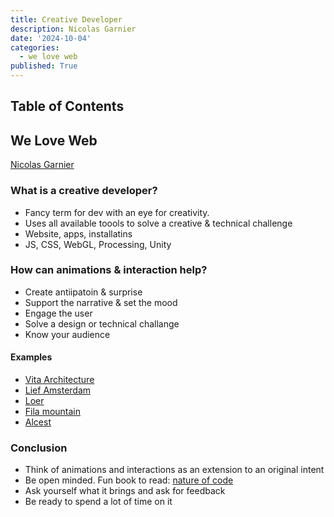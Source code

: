 ```yaml
---
title: Creative Developer
description: Nicolas Garnier
date: '2024-10-04'
categories:
  - we love web
published: True
---
```


## Table of Contents

## We Love Web
[Nicolas Garnier](https://nico.computer/)

### What is a creative developer?
- Fancy term for dev with an eye for creativity. 
- Uses all available toools to solve a creative & technical challenge
- Website, apps, installatins
- JS, CSS, WebGL, Processing, Unity

### How can animations & interaction help?
- Create antiipatoin & surprise
- Support the narrative & set the mood
- Engage the user
- Solve a design or technical challange 
- Know your audience 

#### Examples
- [Vita Architecture](https://vitaarchitecture.com/)
- [Lief Amsterdam](https://liefamsterdam.nl/)
- [Loer](https://loerarchitecten.com/en)
- [Fila mountain](https://filaexplore.com/)
- [Alcest](https://alcestmusic.com/)

### Conclusion
- Think of animations and interactions as an extension to an original intent
- Be open minded. Fun book to read: [nature of code](https://natureofcode.com/) 
- Ask yourself what it brings and ask for feedback
- Be ready to spend a lot of time on it